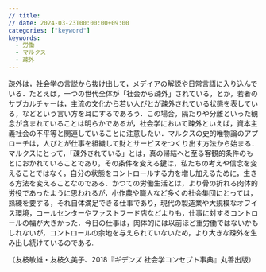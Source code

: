 ```yaml
---
// title: 
// date: 2024-03-23T00:00:00+09:00
categories: ["keyword"]
keywords:
  - 労働
  - マルクス
  - 疎外
---
```

疎外は，社会学の言説から抜け出して，メデイアの解説や日常言語に入り込んでいる．たとえば，一つの世代全体が「社会から疎外」されている，とか，若者のサブカルチャーは，主流の文化から若い人びとが疎外されている状態を表している，などという言い方を耳にするであろう．この場合，隔たりや分離といった観念が含まれていることは明らかであるが，社会学において疎外といえば，資本主義社会の不平等と関連していることに注意したい．マルクスの史的唯物論のアプローチは，人びとが仕事を組織して財とサービスをつくり出す方法から始まる．マルクスにとって，「疎外されている」とは，真の帰結へと至る客観的条件のもとにおかれていることであり，その条件を変える鍵は，私たちの考えや信念を変えることではなく，自分の状態をコントロールする力を増し加えるために，生きる方法を変えることなのである．かつての労働生活とは，より骨の折れる肉体的労役であったように思われるが，小作農や職人など多くの社会集団にとっては，熟練を要する，それ自体満足できる仕事であり，現代の製造業や大規模なオフイス環境，コールセンターやファストフード店などよりも，仕事に対するコントロールの幅が大きかった．今日の仕事は，肉体的には以前ほど重労働ではないかもしれないが，コントロールの余地を与えられていないため，より大きな疎外を生み出し続けているのである.

（友枝敏雄・友枝久美子、2018『ギデンズ 社会学コンセプト事典』丸善出版）